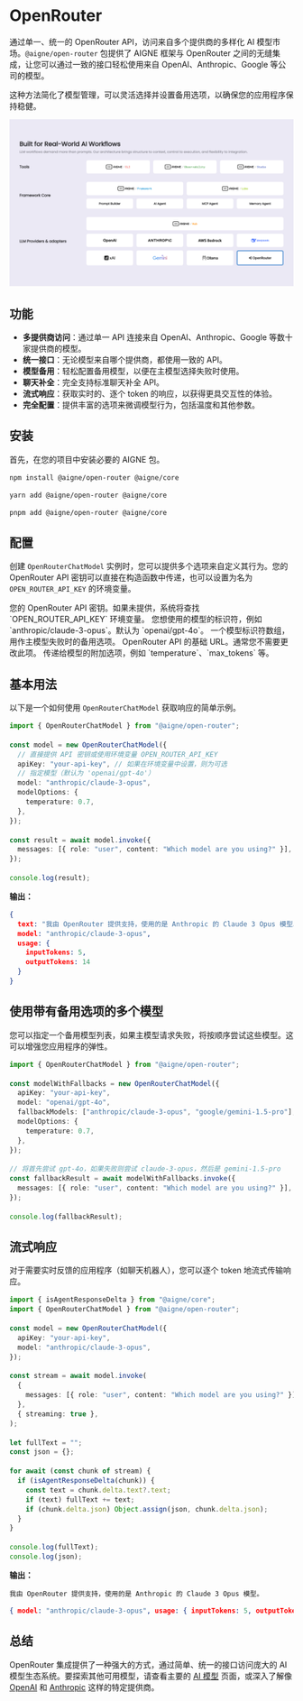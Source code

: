# OpenRouter

通过单一、统一的 OpenRouter API，访问来自多个提供商的多样化 AI 模型市场。`@aigne/open-router` 包提供了 AIGNE 框架与 OpenRouter 之间的无缝集成，让您可以通过一致的接口轻松使用来自 OpenAI、Anthropic、Google 等公司的模型。

这种方法简化了模型管理，可以灵活选择并设置备用选项，以确保您的应用程序保持稳健。

<picture>
  <source srcset="https://raw.githubusercontent.com/AIGNE-io/aigne-framework/main/assets/aigne-openrouter-dark.png" media="(prefers-color-scheme: dark)">
  <source srcset="https://raw.githubusercontent.com/AIGNE-io/aigne-framework/main/assets/aigne-openrouter.png" media="(prefers-color-scheme: light)">
  <img src="https://raw.githubusercontent.com/AIGNE-io/aigne-framework/main/assets/aigne-openrouter.png" alt="AIGNE OpenRouter Architecture Diagram" />
</picture>

## 功能

*   **多提供商访问**：通过单一 API 连接来自 OpenAI、Anthropic、Google 等数十家提供商的模型。
*   **统一接口**：无论模型来自哪个提供商，都使用一致的 API。
*   **模型备用**：轻松配置备用模型，以便在主模型选择失败时使用。
*   **聊天补全**：完全支持标准聊天补全 API。
*   **流式响应**：获取实时的、逐个 token 的响应，以获得更具交互性的体验。
*   **完全配置**：提供丰富的选项来微调模型行为，包括温度和其他参数。

## 安装

首先，在您的项目中安装必要的 AIGNE 包。

```bash NPM
npm install @aigne/open-router @aigne/core
```

```bash Yarn
yarn add @aigne/open-router @aigne/core
```

```bash PNPM
pnpm add @aigne/open-router @aigne/core
```

## 配置

创建 `OpenRouterChatModel` 实例时，您可以提供多个选项来自定义其行为。您的 OpenRouter API 密钥可以直接在构造函数中传递，也可以设置为名为 `OPEN_ROUTER_API_KEY` 的环境变量。

<x-field-group>
  <x-field data-name="apiKey" data-type="string" data-required="false">
    <x-field-desc markdown>您的 OpenRouter API 密钥。如果未提供，系统将查找 `OPEN_ROUTER_API_KEY` 环境变量。</x-field-desc>
  </x-field>
  <x-field data-name="model" data-type="string" data-default="openai/gpt-4o" data-required="false">
    <x-field-desc markdown>您想使用的模型的标识符，例如 `anthropic/claude-3-opus`。默认为 `openai/gpt-4o`。</x-field-desc>
  </x-field>
  <x-field data-name="fallbackModels" data-type="string[]" data-required="false">
    <x-field-desc markdown>一个模型标识符数组，用作主模型失败时的备用选项。</x-field-desc>
  </x-field>
  <x-field data-name="baseURL" data-type="string" data-default="https://openrouter.ai/api/v1" data-required="false">
    <x-field-desc markdown>OpenRouter API 的基础 URL。通常您不需要更改此项。</x-field-desc>
  </x-field>
  <x-field data-name="modelOptions" data-type="object" data-required="false">
    <x-field-desc markdown>传递给模型的附加选项，例如 `temperature`、`max_tokens` 等。</x-field-desc>
  </x-field>
</x-field-group>

## 基本用法

以下是一个如何使用 `OpenRouterChatModel` 获取响应的简单示例。

```typescript Basic Chat Completion icon=logos:typescript
import { OpenRouterChatModel } from "@aigne/open-router";

const model = new OpenRouterChatModel({
  // 直接提供 API 密钥或使用环境变量 OPEN_ROUTER_API_KEY
  apiKey: "your-api-key", // 如果在环境变量中设置，则为可选
  // 指定模型（默认为 'openai/gpt-4o'）
  model: "anthropic/claude-3-opus",
  modelOptions: {
    temperature: 0.7,
  },
});

const result = await model.invoke({
  messages: [{ role: "user", content: "Which model are you using?" }],
});

console.log(result);
```

**输出：**

```json Output
{
  text: "我由 OpenRouter 提供支持，使用的是 Anthropic 的 Claude 3 Opus 模型。",
  model: "anthropic/claude-3-opus",
  usage: {
    inputTokens: 5,
    outputTokens: 14
  }
}
```

## 使用带有备用选项的多个模型

您可以指定一个备用模型列表，如果主模型请求失败，将按顺序尝试这些模型。这可以增强您应用程序的弹性。

```typescript Fallback Configuration icon=logos:typescript
import { OpenRouterChatModel } from "@aigne/open-router";

const modelWithFallbacks = new OpenRouterChatModel({
  apiKey: "your-api-key",
  model: "openai/gpt-4o",
  fallbackModels: ["anthropic/claude-3-opus", "google/gemini-1.5-pro"], // 备用顺序
  modelOptions: {
    temperature: 0.7,
  },
});

// 将首先尝试 gpt-4o，如果失败则尝试 claude-3-opus，然后是 gemini-1.5-pro
const fallbackResult = await modelWithFallbacks.invoke({
  messages: [{ role: "user", content: "Which model are you using?" }],
});

console.log(fallbackResult);
```

## 流式响应

对于需要实时反馈的应用程序（如聊天机器人），您可以逐个 token 地流式传输响应。

```typescript Streaming Example icon=logos:typescript
import { isAgentResponseDelta } from "@aigne/core";
import { OpenRouterChatModel } from "@aigne/open-router";

const model = new OpenRouterChatModel({
  apiKey: "your-api-key",
  model: "anthropic/claude-3-opus",
});

const stream = await model.invoke(
  {
    messages: [{ role: "user", content: "Which model are you using?" }],
  },
  { streaming: true },
);

let fullText = "";
const json = {};

for await (const chunk of stream) {
  if (isAgentResponseDelta(chunk)) {
    const text = chunk.delta.text?.text;
    if (text) fullText += text;
    if (chunk.delta.json) Object.assign(json, chunk.delta.json);
  }
}

console.log(fullText);
console.log(json);
```

**输出：**

```text Text Output
我由 OpenRouter 提供支持，使用的是 Anthropic 的 Claude 3 Opus 模型。
```
```json JSON Output
{ model: "anthropic/claude-3-opus", usage: { inputTokens: 5, outputTokens: 14 } }
```

## 总结

OpenRouter 集成提供了一种强大的方式，通过简单、统一的接口访问庞大的 AI 模型生态系统。要探索其他可用模型，请查看主要的 [AI 模型](./models.md) 页面，或深入了解像 [OpenAI](./models-openai.md) 和 [Anthropic](./models-anthropic.md) 这样的特定提供商。